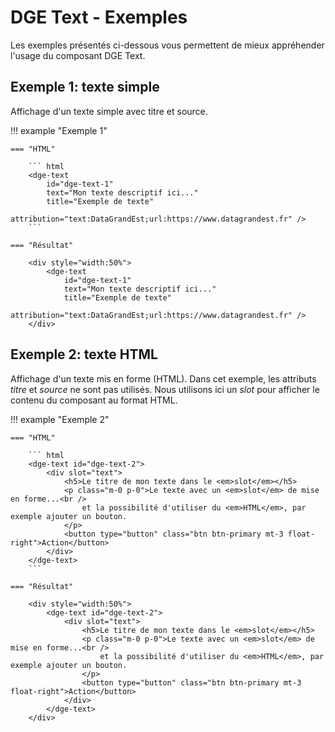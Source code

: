 # DGE Text - Exemples

Les exemples présentés ci-dessous vous permettent de mieux appréhender l'usage du composant DGE Text.  

## Exemple 1: texte simple

Affichage d'un texte simple avec titre et source.

!!! example "Exemple 1"

    === "HTML"

        ``` html
        <dge-text 
            id="dge-text-1" 
            text="Mon texte descriptif ici..." 
            title="Exemple de texte" 
            attribution="text:DataGrandEst;url:https://www.datagrandest.fr" />
        ```

    === "Résultat"

        <div style="width:50%">
            <dge-text 
                id="dge-text-1" 
                text="Mon texte descriptif ici..." 
                title="Exemple de texte" 
                attribution="text:DataGrandEst;url:https://www.datagrandest.fr" />
        </div>


## Exemple 2: texte HTML 

Affichage d'un texte mis en forme (HTML).
Dans cet exemple, les attributs *titre* et *source* ne sont pas utilisés. Nous utilisons ici un *slot* pour afficher le contenu du composant au format HTML.

!!! example "Exemple 2"

    === "HTML"

        ``` html
        <dge-text id="dge-text-2">
            <div slot="text">
                <h5>Le titre de mon texte dans le <em>slot</em></h5>
                <p class="m-0 p-0">Le texte avec un <em>slot</em> de mise en forme...<br />
                    et la possibilité d'utiliser du <em>HTML</em>, par exemple ajouter un bouton.
                </p>
                <button type="button" class="btn btn-primary mt-3 float-right">Action</button>
            </div>
        </dge-text>
        ```

    === "Résultat"

        <div style="width:50%">
            <dge-text id="dge-text-2">
                <div slot="text">
                    <h5>Le titre de mon texte dans le <em>slot</em></h5>
                    <p class="m-0 p-0">Le texte avec un <em>slot</em> de mise en forme...<br />
                        et la possibilité d'utiliser du <em>HTML</em>, par exemple ajouter un bouton.
                    </p>
                    <button type="button" class="btn btn-primary mt-3 float-right">Action</button>
                </div>
            </dge-text>
        </div>
            
            


                

